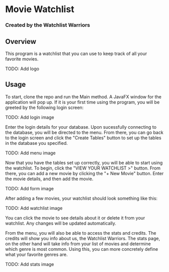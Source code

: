 # Movie Watchlist
### Created by the Watchlist Warriors
## Overview
This program is a watchlist that you can use to keep track of all your favorite movies.

TODO: Add logo

## Usage

To start, clone the repo and run the Main method. A JavaFX window for the application will pop up. If it is your first time using the program, you will be greeted by the following login screen:

TODO: Add login image

Enter the login details for your database. Upon sucessfully connecting to the database, you will be directed to the menu. From there, you can go back to the login screen and click the "Create Tables" button to set up the tables in the database you specified.

TODO: Add menu image

Now that you have the tables set up correctly, you will be able to start using the watchlist. To begin, click the "VIEW YOUR WATCHLIST >" button. From there, you can add a new movie by clicking the "+ New Movie" button. Enter the movie details, and then add the movie.

TODO: Add form image

After adding a few movies, your watchlist should look something like this:

TODO: Add watchlist image

You can click the movie to see details about it or delete it from your watchlist. Any changes will be updated automatically.

From the menu, you will also be able to access the stats and credits. The credits will show you info about us, the Watchlist Warriors. The stats page, on the other hand will take info from your list of movies and determine which genre is most common. Using this, you can more concretely define what your favorite genres are.

TODO: Add stats image
